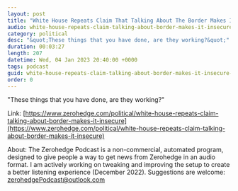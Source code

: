 ```yaml
---
layout: post
title: "White House Repeats Claim That Talking About The Border Makes It Insecure"
audio: white-house-repeats-claim-talking-about-border-makes-it-insecure-0
category: political
desc: "&quot;These things that you have done, are they working?&quot;"
duration: 00:03:27
length: 207
datetime: Wed, 04 Jan 2023 20:40:00 +0000
tags: podcast
guid: white-house-repeats-claim-talking-about-border-makes-it-insecure-0
order: 0
---
```

&quot;These things that you have done, are they working?&quot;

Link: [https://www.zerohedge.com/political/white-house-repeats-claim-talking-about-border-makes-it-insecure](https://www.zerohedge.com/political/white-house-repeats-claim-talking-about-border-makes-it-insecure)

About: The Zerohedge Podcast is a non-commercial, automated program, designed to give people a way to get news from Zerohedge in an audio format.  I am actively working on tweaking and improving the setup to create a better listening experience (December 2022).  Suggestions are welcome: [zerohedgePodcast@outlook.com](mailto:zerohedgePodcast@outlook.com)